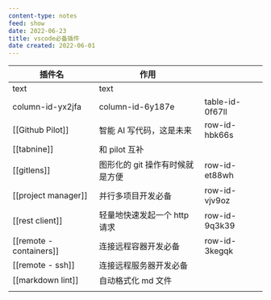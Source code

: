 ```yaml
---
content-type: notes
feed: show
date: 2022-06-23
title: vscode必备插件
date created: 2022-06-01
---
```

| 插件名                  | 作用                            |                 |
| ----------------------- | ------------------------------- | --------------- |
| text                    | text                            |                 |
| column-id-yx2jfa        | column-id-6y187e                | table-id-0f67ll |
| [[Github Pilot]]        | 智能 AI 写代码，这是未来        | row-id-hbk66s   |
| [[tabnine]]             | 和 pilot 互补                   |                 |
| [[gitlens]]             | 图形化的 git 操作有时候就是方便 | row-id-et88wh   |
| [[project manager]]     | 并行多项目开发必备              | row-id-vjv9oz   |
| [[rest client]]         | 轻量地快速发起一个 http 请求    | row-id-9q3k39   |
| [[remote - containers]] | 连接远程容器开发必备            | row-id-3kegqk   |
| [[remote - ssh]]        | 连接远程服务器开发必备          |                 |
| [[markdown lint]]       | 自动格式化 md 文件              |                 |
|                         |                                 |                 |
